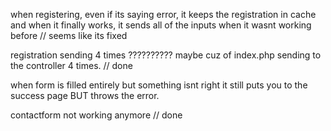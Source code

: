 when registering, even if its saying error, it keeps the registration in cache and when it finally works, it sends all of the inputs when it wasnt working before // seems like its fixed

registration sending 4 times ?????????? maybe cuz of index.php sending to the controller 4 times. // done

when form is filled entirely but something isnt right it still puts you to the success page BUT throws the error.

contactform not working anymore // done
